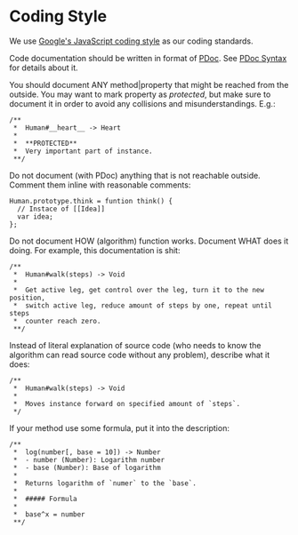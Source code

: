 Coding Style
============

We use [Google's JavaScript coding style](http://google-styleguide.googlecode.com/svn/trunk/javascriptguide.xml)
as our coding standards.

Code documentation should be written in format of [PDoc](http://pdoc.com). See
[PDoc Syntax](http://pdoc.org/syntax.html) for details about it.

You should document ANY method|property that might be reached from the outside.
You may want to mark property as _protected_, but make sure to document it in
order to avoid any collisions and misunderstandings. E.g.:

    /**
     *  Human#__heart__ -> Heart
     *
     *  **PROTECTED**
     *  Very important part of instance.
     **/

Do not document (with PDoc) anything that is not reachable outside. Comment them
inline with reasonable comments:

    Human.prototype.think = funtion think() {
      // Instace of [[Idea]]
      var idea;
    };

Do not document HOW (algorithm) function works. Document WHAT does it doing.
For example, this documentation is shit:

    /**
     *  Human#walk(steps) -> Void
     *
     *  Get active leg, get control over the leg, turn it to the new position,
     *  switch active leg, reduce amount of steps by one, repeat until steps
     *  counter reach zero.
     **/

Instead of literal explanation of source code (who needs to know the algorithm
can read source code without any problem), describe what it does:

    /**
     *  Human#walk(steps) -> Void
     *
     *  Moves instance forward on specified amount of `steps`.
     */

If your method use some formula, put it into the description:

    /**
     *  log(number[, base = 10]) -> Number
     *  - number (Number): Logarithm number
     *  - base (Number): Base of logarithm
     *
     *  Returns logarithm of `numer` to the `base`.
     *
     *  ##### Formula
     *
     *  base^x = number
     **/

